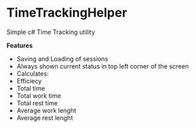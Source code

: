 # TimeTrackingHelper

Simple c# Time Tracking utility

**Features**

 - Saving and Loading of sessions
 - Always shown current status in top left corner of the screen
 - Calculates:
  - Efficiecy
  - Total time
  - Total work time
  - Total rest time
  - Average work lenght
  - Average rest lenght
